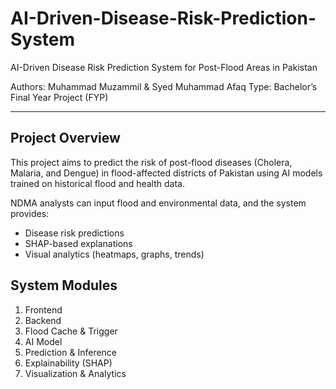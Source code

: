 # AI-Driven-Disease-Risk-Prediction-System
AI-Driven Disease Risk Prediction System for Post-Flood Areas in Pakistan

Authors: Muhammad Muzammil & Syed Muhammad Afaq 
Type: Bachelor’s Final Year Project (FYP)  

---

## Project Overview

This project aims to predict the risk of post-flood diseases (Cholera, Malaria, and Dengue) in flood-affected districts of Pakistan using AI models trained on historical flood and health data.

NDMA analysts can input flood and environmental data, and the system provides:
- Disease risk predictions
- SHAP-based explanations
- Visual analytics (heatmaps, graphs, trends)

## System Modules
1. Frontend
2. Backend
3. Flood Cache & Trigger 
4. AI Model 
5. Prediction & Inference
6. Explainability (SHAP)  
7. Visualization & Analytics  
